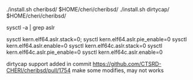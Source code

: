 ./install.sh cheribsd/ $HOME/cheri/cheribsd/
./install.sh dirtycap/ $HOME/cheri/cheribsd/

sysctl -a | grep aslr

sysctl kern.elf64.aslr.stack=0;
sysctl kern.elf64.aslr.pie_enable=0
sysctl kern.elf64.aslr.enable=0
sysctl kern.elf64c.aslr.stack=0
sysctl kern.elf64c.aslr.pie_enable=0
sysctl kern.elf64c.aslr.enable=0



dirtycap support added in commit https://github.com/CTSRD-CHERI/cheribsd/pull/1754
make some modifies, may not works



